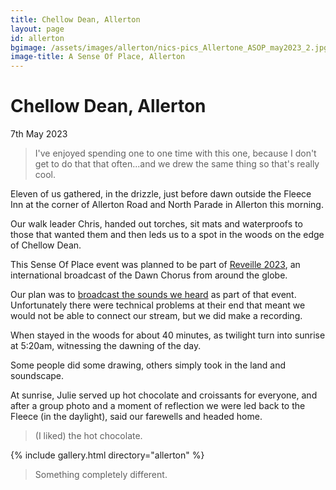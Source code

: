 ```yaml
---
title: Chellow Dean, Allerton
layout: page
id: allerton
bgimage: /assets/images/allerton/nics-pics_Allertone_ASOP_may2023_2.jpg
image-title: A Sense Of Place, Allerton
---
```

# Chellow Dean, Allerton
7th May 2023

<blockquote><i class="fa-solid fa-quote-left" aria-hidden="true"></i>  I've enjoyed spending one to one time with this one, because I don't get to do that that often...and we drew the same thing so that's really cool. <i class="fa-solid fa-quote-right" aria-hidden="true"></i></blockquote>

Eleven of us gathered, in the drizzle, just before dawn outside the Fleece Inn at the corner of Allerton Road and North Parade in Allerton this morning.

Our walk leader Chris, handed out torches, sit mats and waterproofs to those that wanted them and then leds us to a spot in the woods on the edge of Chellow Dean.

This Sense Of Place event was planned to be part of <a href="https://soundtent.org/soundcamp_reveil.html">Reveille 2023</a>, an international broadcast of the Dawn Chorus from around the globe. 

Our plan was to <a href="http://streams.soundtent.org/2023/streams/utc1_-d95d6836-c849-4c39-aa01-5d732f38afae">broadcast the sounds we heard</a> as part of that event. Unfortunately there were technical problems at their end that meant we would not be able to connect our stream, but we did make a recording.

When stayed in the woods for about 40 minutes, as twilight turn into sunrise at 5:20am, witnessing the dawning of the day.

Some people did some drawing, others simply took in the land and soundscape.

At sunrise, Julie served up hot chocolate and croissants for everyone, and after a group photo and a moment of reflection we were led back to the Fleece (in the daylight), said our farewells and headed home.

<blockquote><i class="fa-solid fa-quote-left" aria-hidden="true"></i> (I liked) the hot chocolate. <i class="fa-solid fa-quote-right" aria-hidden="true"></i></blockquote>

{% include gallery.html directory="allerton" %}


<blockquote><i class="fa-solid fa-quote-left" aria-hidden="true"></i> Something completely different. <i class="fa-solid fa-quote-right" aria-hidden="true"></i></blockquote>